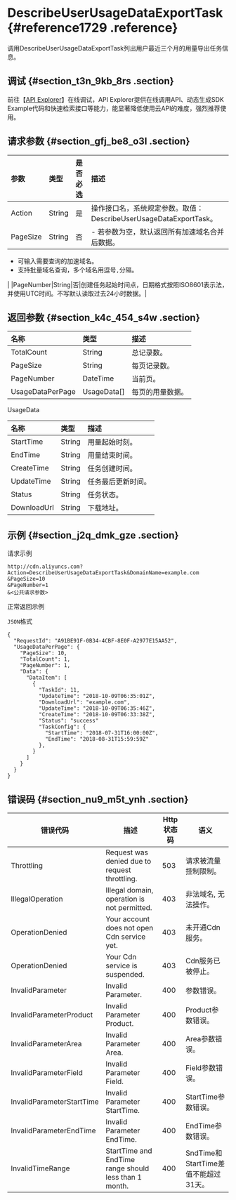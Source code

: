 # DescribeUserUsageDataExportTask {#reference1729 .reference}

调用DescribeUserUsageDataExportTask列出用户最近三个月的用量导出任务信息。

## 调试 {#section_t3n_9kb_8rs .section}

前往【[API Explorer](https://api.aliyun.com/#/?product=Cdn&api=DescribeUserUsageDataExportTask)】在线调试，API Explorer提供在线调用API、动态生成SDK Example代码和快速检索接口等能力，能显著降低使用云API的难度，强烈推荐使用。

## 请求参数 {#section_gfj_be8_o3l .section}

|参数|类型|是否必选|描述|
|:-|:-|:---|:-|
|Action|String|是|操作接口名，系统规定参数。取值：DescribeUserUsageDataExportTask。|
|PageSize|String|否| -   若参数为空，默认返回所有加速域名合并后数据。
-   可输入需要查询的加速域名。
-   支持批量域名查询，多个域名用逗号`,`分隔。

 |
|PageNumber|String|否|创建任务起始时间点，日期格式按照ISO8601表示法，并使用UTC时间。不写默认读取过去24小时数据。|

## 返回参数 {#section_k4c_454_s4w .section}

|名称|类型|描述|
|:-|:-|:-|
|TotalCount|String|总记录数。|
|PageSize|String|每页记录数。|
|PageNumber|DateTime|当前页。|
|UsageDataPerPage|UsageData\[\]|每页的用量数据。|

UsageData

|名称|类型|描述|
|:-|:-|:-|
|StartTime|String|用量起始时刻。|
|EndTime|String|用量结束时间。|
|CreateTime|String|任务创建时间。|
|UpdateTime|String|任务最后更新时间。|
|Status|String|任务状态。|
|DownloadUrl|String|下载地址。|

## 示例 {#section_j2q_dmk_gze .section}

请求示例

``` {#codeblock_q83_28l_hy0}
http://cdn.aliyuncs.com?Action=DescribeUserUsageDataExportTask&DomainName=example.com
&PageSize=10
&PageNumber=1
&<公共请求参数>         
```

正常返回示例

`JSON`格式

``` {#codeblock_fwy_jud_j64}
{
  "RequestId": "A91BE91F-0B34-4CBF-8E0F-A2977E15AA52",
  "UsageDataPerPage": {
    "PageSize": 10,
    "TotalCount": 1,
    "PageNumber": 1,
    "Data": {
      "DataItem": [
        {
          "TaskId": 11,
          "UpdateTime": "2018-10-09T06:35:01Z",
          "DownloadUrl": "example.com",
          "UpdateTime": "2018-10-09T06:35:46Z",
          "CreateTime": "2018-10-09T06:33:38Z",
          "Status": "success"
          "TaskConfig": {
            "StartTime": "2018-07-31T16:00:00Z",
            "EndTime": "2018-08-31T15:59:59Z"
          },
        }
      ]
    }
  }
}
```

## 错误码 {#section_nu9_m5t_ynh .section}

|错误代码|描述|Http 状态码|语义|
|----|--|--------|--|
|Throttling|Request was denied due to request throttling.|503|请求被流量控制限制。|
|IllegalOperation|Illegal domain, operation is not permitted.|403|非法域名, 无法操作。|
|OperationDenied|Your account does not open Cdn service yet.|403|未开通Cdn服务。|
|OperationDenied|Your Cdn service is suspended.|403|Cdn服务已被停止。|
|InvalidParameter|Invalid Parameter.|400|参数错误。|
|InvalidParameterProduct|Invalid Parameter Product.|400|Product参数错误。|
|InvalidParameterArea|Invalid Parameter Area.|400|Area参数错误。|
|InvalidParameterField|Invalid Parameter Field.|400|Field参数错误。|
|InvalidParameterStartTime|Invalid Parameter StartTime.|400|StartTime参数错误。|
|InvalidParameterEndTime|Invalid Parameter EndTime.|400|EndTime参数错误。|
|InvalidTimeRange|StartTime and EndTime range should less than 1 month.|400|SndTime和StartTime差值不能超过31天。|

